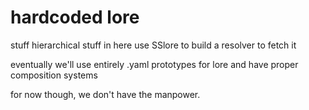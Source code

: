 # hardcoded lore

stuff hierarchical stuff in here
use SSlore to build a resolver to fetch it

eventually we'll use entirely .yaml prototypes for lore
and have proper composition systems

for now though, we don't have the manpower.
